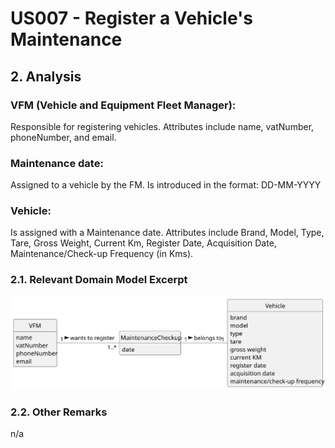 # US007 - Register a Vehicle's Maintenance

## 2. Analysis

### VFM (Vehicle and Equipment Fleet Manager):
Responsible for registering vehicles.
Attributes include name, vatNumber, phoneNumber, and email.

### Maintenance date:
Assigned to a vehicle by the FM.
Is introduced in the format: DD-MM-YYYY

### Vehicle:
Is assigned with a Maintenance date.
Attributes include Brand, Model, Type, Tare, Gross Weight, Current Km, Register Date, Acquisition Date, Maintenance/Check-up Frequency (in Kms).

### 2.1. Relevant Domain Model Excerpt 

![Domain Model](svg/us007-domain-model.svg)

### 2.2. Other Remarks
n/a
